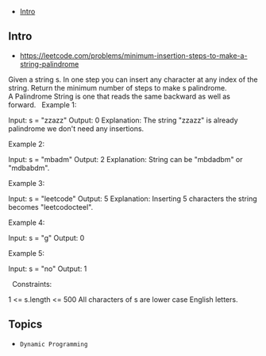 - [Intro](#intro)

## Intro

- https://leetcode.com/problems/minimum-insertion-steps-to-make-a-string-palindrome

Given a string s. In one step you can insert any character at any index of the string.
Return the minimum number of steps to make s palindrome.
A Palindrome String is one that reads the same backward as well as forward.
 
Example 1:

Input: s = "zzazz"
Output: 0
Explanation: The string "zzazz" is already palindrome we don't need any insertions.

Example 2:

Input: s = "mbadm"
Output: 2
Explanation: String can be "mbdadbm" or "mdbabdm".

Example 3:

Input: s = "leetcode"
Output: 5
Explanation: Inserting 5 characters the string becomes "leetcodocteel".

Example 4:

Input: s = "g"
Output: 0

Example 5:

Input: s = "no"
Output: 1

 
Constraints:

1 <= s.length <= 500
All characters of s are lower case English letters.


## Topics

- `Dynamic Programming`



